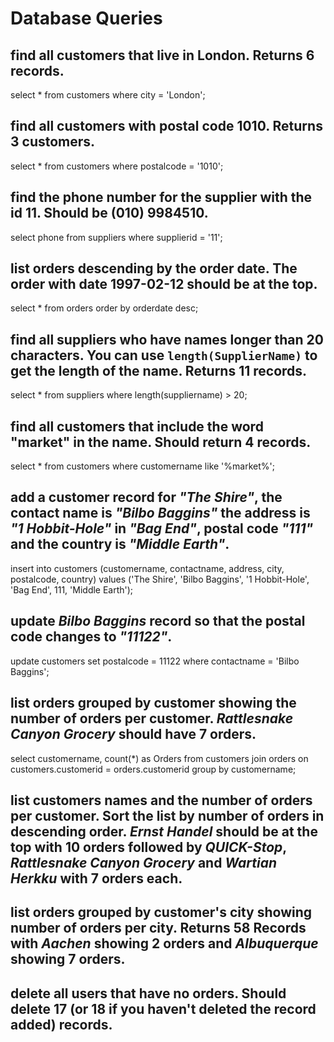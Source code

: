 # Database Queries

## find all customers that live in London. Returns 6 records.

  select * from customers where city = 'London';     

## find all customers with postal code 1010. Returns 3 customers.

  select * from customers where postalcode = '1010';   

## find the phone number for the supplier with the id 11. Should be (010) 9984510.

  select phone from suppliers where supplierid = '11';

## list orders descending by the order date. The order with date 1997-02-12 should be at the top.

  select * from orders order by orderdate desc;

## find all suppliers who have names longer than 20 characters. You can use `length(SupplierName)` to get the length of the name. Returns 11 records.

  select * from suppliers where length(suppliername) > 20;

## find all customers that include the word "market" in the name. Should return 4 records.

  select * from customers where customername like '%market%';

## add a customer record for _"The Shire"_, the contact name is _"Bilbo Baggins"_ the address is _"1 Hobbit-Hole"_ in _"Bag End"_, postal code _"111"_ and the country is _"Middle Earth"_.

  insert into customers (customername, contactname, address, city, postalcode, country)
	values ('The Shire', 'Bilbo Baggins', '1 Hobbit-Hole', 'Bag End', 111, 'Middle Earth');

## update _Bilbo Baggins_ record so that the postal code changes to _"11122"_.

  update customers set
    postalcode = 11122
  where contactname = 'Bilbo Baggins';

## list orders grouped by customer showing the number of orders per customer. _Rattlesnake Canyon Grocery_ should have 7 orders.

  select customername, count(*) as Orders from customers
  join orders
  on customers.customerid = orders.customerid
  group by customername;

## list customers names and the number of orders per customer. Sort the list by number of orders in descending order. _Ernst Handel_ should be at the top with 10 orders followed by _QUICK-Stop_, _Rattlesnake Canyon Grocery_ and _Wartian Herkku_ with 7 orders each.

## list orders grouped by customer's city showing number of orders per city. Returns 58 Records with _Aachen_ showing 2 orders and _Albuquerque_ showing 7 orders.

## delete all users that have no orders. Should delete 17 (or 18 if you haven't deleted the record added) records.

